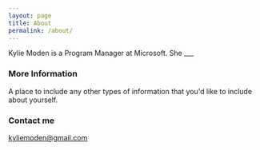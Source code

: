 ```yaml
---
layout: page
title: About
permalink: /about/
---
```


Kylie Moden is a Program Manager at Microsoft. She ___

### More Information

A place to include any other types of information that you'd like to include about yourself.

### Contact me

[kyliemoden@gmail.com](mailto:kyliemoden@gmail.com)